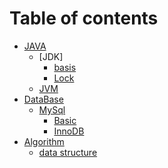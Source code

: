 # Table of contents

* [JAVA]()
  * [JDK]
    * [basis](java/javaBasic/basis.md)
    * [Lock](java/javaBasic/lock.md)
  * [JVM](java/jvm/jvm.md)
* [DataBase]()
  * [MySql]()
    * [Basic](database/mysql/mysqlbs.md)
    * [InnoDB](database/mysql/innodb.md)
* [Algorithm]()
  * [data structure](algorithm/dataStructure/dataStructure.md)
